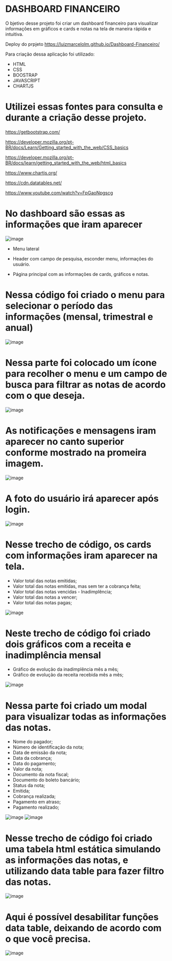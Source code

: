 # DASHBOARD FINANCEIRO
O bjetivo desse projeto foi criar um dashboard financeiro para visualizar informações em gráficos e cards e notas na tela de maneira rápida e intuitiva.

Deploy do prpjeto https://luizmarcelolm.github.io/Dashboard-Financeiro/

Para criação dessa aplicação foi utilizado:

* HTML
* CSS
* BOOSTRAP
* JAVASCRIPT
* CHARTJS

# Utilizei essas fontes para consulta e durante a criação desse projeto.

https://getbootstrap.com/

https://developer.mozilla.org/pt-BR/docs/Learn/Getting_started_with_the_web/CSS_basics

https://developer.mozilla.org/pt-BR/docs/learn/getting_started_with_the_web/html_basics

https://www.chartjs.org/

https://cdn.datatables.net/

https://www.youtube.com/watch?v=FpGaoNpgscg

# No dashboard são essas as informações que iram aparecer 

![image](https://github.com/luizmarcelolm/Dashboard-Financeiro/assets/109484017/8bc10239-4268-44a5-a083-55217c761d52)

* Menu lateral

* Header com campo de pesquisa, esconder menu, informações do usuário.

* Página principal com as informações de cards, gráficos e notas.




# Nessa código foi criado o menu para selecionar o período das informações (mensal, trimestral e anual)

![image](https://github.com/luizmarcelolm/Dashboard-Financeiro/assets/109484017/0970329d-e813-4ec8-9fc7-e64013aed11b)


# Nessa parte foi colocado um ícone para recolher o menu e um campo de busca para filtrar as notas de acordo com o que deseja.

![image](https://github.com/luizmarcelolm/Dashboard-Financeiro/assets/109484017/2f114c9f-9cc2-460c-bcfb-2a93f5e08889)

# As notificações e mensagens iram aparecer no canto superior conforme mostrado na promeira imagem.

![image](https://github.com/luizmarcelolm/Dashboard-Financeiro/assets/109484017/6573e11d-4b2a-4513-bb85-56c83c57290b)

# A foto do usuário irá aparecer após login.

![image](https://github.com/luizmarcelolm/Dashboard-Financeiro/assets/109484017/42bfe7ab-3756-4014-8974-aae8a6c7937b)

# Nesse trecho de código, os cards com informações iram aparecer na tela.

* Valor total das notas emitidas;
* Valor total das notas emitidas, mas sem ter a cobrança feita;
* Valor total das notas vencidas - Inadimplência;
* Valor total das notas a vencer;
* Valor total das notas pagas;

![image](https://github.com/luizmarcelolm/Dashboard-Financeiro/assets/109484017/d1e4bc95-7cd0-453e-8732-75bb4609858c)

# Neste trecho de código foi criado dois gráficos com a receita e inadimplência mensal

* Gráfico de evolução da inadimplência mês a mês;
* Gráfico de evolução da receita recebida mês a mês;

![image](https://github.com/luizmarcelolm/Dashboard-Financeiro/assets/109484017/d61ab469-7091-47a3-9c2d-8b24747583b0)

# Nessa parte foi criado um modal para visualizar todas as informações das notas.

* Nome do pagador;
* Número de identificação da nota;
* Data de emissão da nota;
* Data da cobrança;
* Data do pagamento;
* Valor da nota;
* Documento da nota fiscal;
* Documento do boleto bancário;
* Status da nota;
* Emitida;
* Cobrança realizada;
* Pagamento em atraso;
* Pagamento realizado;

 ![image](https://github.com/luizmarcelolm/Dashboard-Financeiro/assets/109484017/dec1c18b-2acc-4466-a914-770955b56323)
![image](https://github.com/luizmarcelolm/Dashboard-Financeiro/assets/109484017/8d7c9628-098b-441d-991e-9b23650de19b)

# Nesse trecho de código foi criado uma tabela html estática simulando as informações das notas, e utilizando data table para fazer filtro das notas.

![image](https://github.com/luizmarcelolm/Dashboard-Financeiro/assets/109484017/976cd0ff-5a7e-435c-a19b-d8db84b3433c)

# Aqui é possível desabilitar funções data table, deixando de acordo com o que você precisa.

![image](https://github.com/luizmarcelolm/Dashboard-Financeiro/assets/109484017/222c1e7f-493a-4332-beab-f79ecd4d9d3f)












